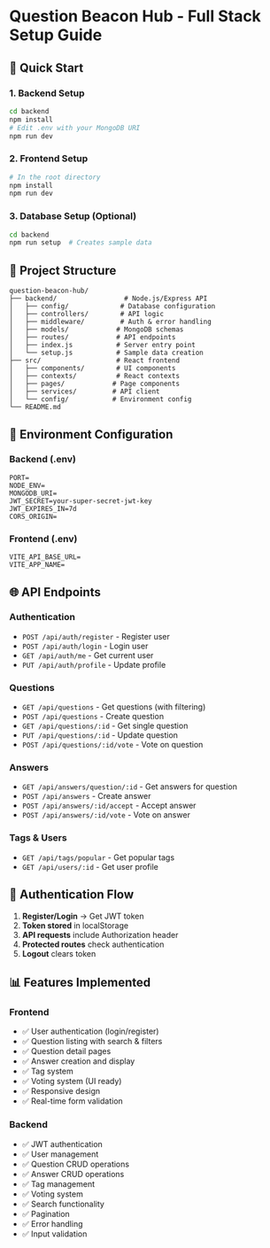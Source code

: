 # Question Beacon Hub - Full Stack Setup Guide

## 🚀 Quick Start

### 1. Backend Setup
```bash
cd backend
npm install
# Edit .env with your MongoDB URI
npm run dev
```

### 2. Frontend Setup
```bash
# In the root directory
npm install
npm run dev
```

### 3. Database Setup (Optional)
```bash
cd backend
npm run setup  # Creates sample data
```

## 📁 Project Structure

```
question-beacon-hub/
├── backend/                 # Node.js/Express API
│   ├── config/             # Database configuration
│   ├── controllers/        # API logic
│   ├── middleware/         # Auth & error handling
│   ├── models/            # MongoDB schemas
│   ├── routes/            # API endpoints
│   ├── index.js           # Server entry point
│   └── setup.js           # Sample data creation
├── src/                   # React frontend
│   ├── components/        # UI components
│   ├── contexts/          # React contexts
│   ├── pages/            # Page components
│   ├── services/         # API client
│   └── config/           # Environment config
└── README.md
```

## 🔧 Environment Configuration

### Backend (.env)
```env
PORT=
NODE_ENV=
MONGODB_URI=
JWT_SECRET=your-super-secret-jwt-key
JWT_EXPIRES_IN=7d
CORS_ORIGIN=
```

### Frontend (.env)
```env
VITE_API_BASE_URL=
VITE_APP_NAME=
```

## 🌐 API Endpoints

### Authentication
- `POST /api/auth/register` - Register user
- `POST /api/auth/login` - Login user
- `GET /api/auth/me` - Get current user
- `PUT /api/auth/profile` - Update profile

### Questions
- `GET /api/questions` - Get questions (with filtering)
- `POST /api/questions` - Create question
- `GET /api/questions/:id` - Get single question
- `PUT /api/questions/:id` - Update question
- `POST /api/questions/:id/vote` - Vote on question

### Answers
- `GET /api/answers/question/:id` - Get answers for question
- `POST /api/answers` - Create answer
- `POST /api/answers/:id/accept` - Accept answer
- `POST /api/answers/:id/vote` - Vote on answer

### Tags & Users
- `GET /api/tags/popular` - Get popular tags
- `GET /api/users/:id` - Get user profile

## 🔐 Authentication Flow

1. **Register/Login** → Get JWT token
2. **Token stored** in localStorage
3. **API requests** include Authorization header
4. **Protected routes** check authentication
5. **Logout** clears token

## 📊 Features Implemented

### Frontend
- ✅ User authentication (login/register)
- ✅ Question listing with search & filters
- ✅ Question detail pages
- ✅ Answer creation and display
- ✅ Tag system
- ✅ Voting system (UI ready)
- ✅ Responsive design
- ✅ Real-time form validation

### Backend
- ✅ JWT authentication
- ✅ User management
- ✅ Question CRUD operations
- ✅ Answer CRUD operations
- ✅ Tag management
- ✅ Voting system
- ✅ Search functionality
- ✅ Pagination
- ✅ Error handling
- ✅ Input validation






